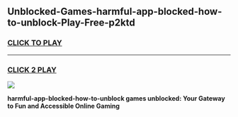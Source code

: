 
## Unblocked-Games-harmful-app-blocked-how-to-unblock-Play-Free-p2ktd
<h3>
<a href="https://premium76.site?title=harmful-app-blocked-how-to-unblock&ref=21A">CLICK TO PLAY</a></h3>
<hr>

<h3>
<a href="https://premium76.site?title=harmful-app-blocked-how-to-unblock&ref=21A">CLICK 2 PLAY</a>
  
</h3>

<a href="https://premium76.site?title=harmful-app-blocked-how-to-unblock&ref=21A"><img src="https://clearcache.store/games.png"></a>


**harmful-app-blocked-how-to-unblock games unblocked: Your Gateway to Fun and Accessible Online Gaming**
